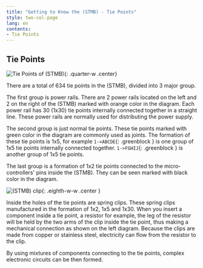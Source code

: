 ```yaml
---
title: "Getting to Know the (STMB) - Tie Points"
style: two-col-page
lang: en
contents:
- Tie Points
---
```


## Tie Points

![Tie Points of (STMB)](img/stemtera_inner_connection.svg){: .quarter-w .center}

There are a total of 634 tie points in the (STMB), divided into 3 major group.

The first group is power rails. There are 2 power rails located on the left and 2 on the right of the (STMB) marked with orange color in the diagram. Each power rail has 30 (1x30) tie points internally connected together in a straight line. These power rails are normally used for distributing the power supply.

The second group is just normal tie points. These tie points marked with green color in the diagram are commonly used as joints. The formation of these tie points is 1x5, for example `1->ABCDE`{: .greenblock } is one group of 1x5 tie points internally connected together. `1->FGHIJ`{: .greenblock } is another group of 1x5 tie points.

The last group is a formation of 1x2 tie points connected to the micro-controllers' pins inside the (STMB). They can be seen marked with black color in the diagram.

![(STMB) clip](img/stemtera_breadboard_clip.svg){: .eighth-w-w .center }

Inside the holes of the tie points are spring clips. These spring clips manufactured in the formation of 1x2, 1x5 and 1x30. When you insert a component inside a tie point, a resistor for example, the leg of the resistor will be held by the two arms of the clip inside the tie point, thus making a mechanical connection as shown on the left diagram. Because the clips are made from copper or stainless steel, electricity can flow from the resistor to the clip.

By using mixtures of components connecting to the tie points, complex electronic circuits can be then formed.
